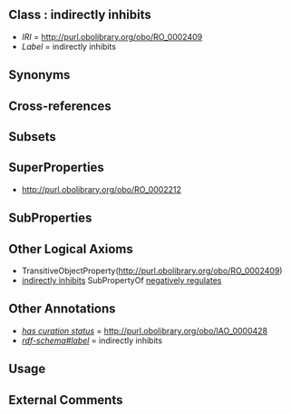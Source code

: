 
## Class : indirectly inhibits

 * *IRI* = http://purl.obolibrary.org/obo/RO_0002409
 * *Label* = indirectly inhibits

## Synonyms


## Cross-references


## Subsets


## SuperProperties

 * <http://purl.obolibrary.org/obo/RO_0002212>

## SubProperties


## Other Logical Axioms

 * TransitiveObjectProperty(<http://purl.obolibrary.org/obo/RO_0002409>)
 * [indirectly inhibits](../../RO/09/RO_0002409.md) SubPropertyOf [negatively regulates](../../RO/12/RO_0002212.md)

## Other Annotations

 * *[has curation status](../../IAO/14/IAO_0000114.md)* = http://purl.obolibrary.org/obo/IAO_0000428
 * *[rdf-schema#label](../../el/rdf-schema#label.md)* = indirectly inhibits

## Usage


## External Comments

